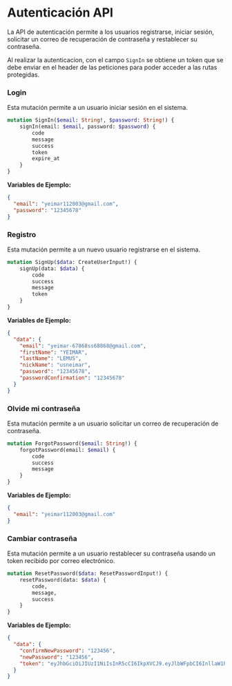 # Autenticación API

La API de autenticación permite a los usuarios registrarse, iniciar sesión, solicitar un correo de recuperación de
contraseña y restablecer su contraseña.

Al realizar la autenticacion, con el campo `SignIn` se obtiene un token que se debe enviar en el header de las
peticiones para poder acceder a las rutas protegidas.

### Login

Esta mutación permite a un usuario iniciar sesión en el sistema.

```graphql
mutation SignIn($email: String!, $password: String!) {
    signIn(email: $email, password: $password) {
        code
        message
        success
        token
        expire_at
    }
}
```

**Variables de Ejemplo:**

```json
{
  "email": "yeimar112003@gmail.com",
  "password": "12345678"
}
```

### Registro

Esta mutación permite a un nuevo usuario registrarse en el sistema.


```graphql
mutation SignUp($data: CreateUserInput!) {
    signUp(data: $data) {
        code
        success
        message
        token
    }
}
```

**Variables de Ejemplo:**

```json
{
  "data": {
    "email": "yeimar-67868ss68868@gmail.com",
    "firstName": "YEIMAR",
    "lastName": "LEMUS",
    "nickName": "usneimar",
    "password": "12345678",
    "passwordConfirmation": "12345678"
  }
}
```

### Olvide mi contraseña

Esta mutación permite a un usuario solicitar un correo de recuperación de contraseña.

```graphql
mutation ForgotPassword($email: String!) {
    forgotPassword(email: $email) {
        code
        success
        message
    }
}
```

**Variables de Ejemplo:**

```json
{
  "email": "yeimar112003@gmail.com"
}
```

### Cambiar contraseña

Esta mutación permite a un usuario restablecer su contraseña usando un token recibido por correo electrónico.




```graphql
mutation ResetPassword($data: ResetPasswordInput!) {
    resetPassword(data: $data) {
        code,
        message,
        success
    }
}
```

**Variables de Ejemplo:**

```json
{
  "data": {
    "confirmNewPassword": "123456",
    "newPassword": "123456",
    "token": "eyJhbGciOiJIUzI1NiIsInR5cCI6IkpXVCJ9.eyJlbWFpbCI6InllaW1hcjExMjAwM0BnbWFpbC5jb20iLCJzdWIiOiI3ZmUwYzg0MS1hMzQ0LTQxYzYtYjI3Yi04OTMzMTk2Mjk1ZGQiLCJpYXQiOjE3MjA5OTA4NjQsImV4cCI6MTcyMDk5NDQ2NH0.YTgw8I8Q8_Eldv8lqE_lzH5j-rHnaKwOHuQ4_8Ff81s"
  }
}
```